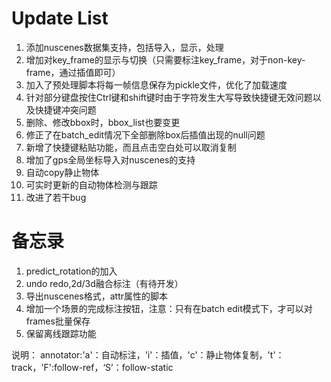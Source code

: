 # Update List
1. 添加nuscenes数据集支持，包括导入，显示，处理
2. 增加对key_frame的显示与切换（只需要标注key_frame，对于non-key-frame，通过插值即可）
3. 加入了预处理脚本将每一帧信息保存为pickle文件，优化了加载速度
4. 针对部分键盘按住Ctrl键和shift键时由于字符发生大写导致快捷键无效问题以及快捷键冲突问题
5. 删除、修改bbox时，bbox_list也要变更
6. 修正了在batch_edit情况下全部删除box后插值出现的null问题
7. 新增了快捷键粘贴功能，而且点击空白处可以取消复制
8. 增加了gps全局坐标导入对nuscenes的支持
9. 自动copy静止物体
10. 可实时更新的自动物体检测与跟踪
11. 改进了若干bug

# 备忘录
1. predict_rotation的加入
2. undo redo,2d/3d融合标注（有待开发）
3. 导出nuscenes格式，attr属性的脚本
4. 增加一个场景的完成标注按钮，注意：只有在batch edit模式下，才可以对frames批量保存
5. 保留离线跟踪功能

说明：
annotator:'a'：自动标注，'i'：插值，'c'：静止物体复制，'t'：track，'F':follow-ref，‘S’：follow-static

